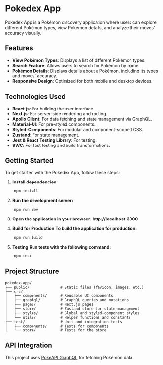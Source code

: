 # Pokedex App

Pokedex App is a Pokémon discovery application where users can explore different Pokémon types, view Pokémon details, and analyze their moves' accuracy visually.

## Features

-   **View Pokémon Types**: Displays a list of different Pokémon types.
-   **Search Feature**: Allows users to search for Pokémon by name.
-   **Pokémon Details**: Displays details about a Pokémon, including its types and moves' accuracy.
-   **Responsive Design**: Optimized for both mobile and desktop devices.

## Technologies Used

-   **React.js**: For building the user interface.
-   **Next.js**: For server-side rendering and routing.
-   **Apollo Client**: For data fetching and state management via GraphQL.
-   **Material-UI**: For pre-styled components.
-   **Styled-Components**: For modular and component-scoped CSS.
-   **Zustand**: For state management.
-   **Jest & React Testing Library**: For testing.
-   **SWC**: For fast testing and build transformations.

## Getting Started

To get started with the Pokedex App, follow these steps:

1. **Install dependencies:**

```zsh
    npm install
```

2. **Run the development server:**

```zsh
    npm run dev
```

3. **Open the application in your browser: http://localhost:3000**

4. **Build for Production**
   **To build the application for production:**

```zsh
    npm run build
```

5. **Testing**
   **Run tests with the following command:**

```zsh
    npm test
```

## Project Structure

```plaintext
pokedex-app/
├── public/              # Static files (favicon, images, etc.)
├── src/
│   ├── components/      # Reusable UI components
│   ├── graphql/         # GraphQL queries and mutations
│   ├── pages/           # Next.js pages
│   ├── store/           # Zustand store for state management
│   ├── styles/          # Global and styled-component styles
│   └── utils/           # Helper functions and constants
├── test/                # Unit and integration tests
│   ├── components/      # Tests for components
│   └── store/           # Tests for the store
```

## API Integration

This project uses [PokeAPI GraphQL](https://pokeapi.co/) for fetching Pokémon data.
